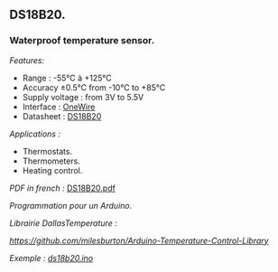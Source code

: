 <h2>DS18B20.</h2>
<h3>Waterproof temperature sensor.</h3>
<p><em>Features:</em></p>
<ul>
<li>Range : -55&deg;C &agrave; +125&deg;C</li>
<li>Accuracy &plusmn;0.5&deg;C from -10&deg;C to +85&deg;C</li>
<li>Supply voltage : from 3V to 5.5V</li>
<li>Interface&nbsp;: <a href="https://en.wikipedia.org/wiki/1-Wire">OneWire</a></li>
<li>Datasheet&nbsp;: <a href="https://datasheets.maximintegrated.com/en/ds/DS18B20.pdf">DS18B20</a></li>
</ul>
<p><em>Applications :</em></p>
<ul>
<li>Thermostats.</li>
<li>Thermometers.</li>
<li>Heating control.</li>
</ul>

<em>PDF in french :</em> <a href="https://github.com/pcamus/embedded-sensors/blob/main/DS18B20/DS18B20.pdf">DS18B20.pdf</a>

<p><em>Programmation pour un Arduino.<em></p>
<p>Librairie DallasTemperature :</p>
<p><a href="https://github.com/milesburton/Arduino-Temperature-Control-Library">https://github.com/milesburton/Arduino-Temperature-Control-Library</a></p>
<p>Exemple : <a href="https://github.com/pcamus/embedded-sensors/blob/main/DS18B20/ds18b20.ino">ds18b20.ino</a></p>
